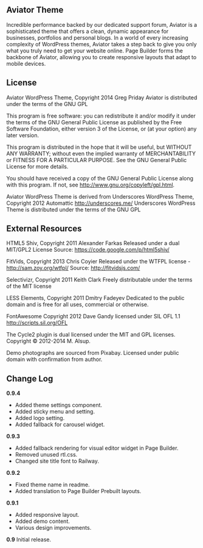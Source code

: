 Aviator Theme
---------------
Incredible performance backed by our dedicated support forum, Aviator is a sophisticated theme that offers a clean, dynamic appearance for businesses, portfolios and personal blogs. In a world of every increasing complexity of WordPress themes, Aviator takes a step back to give you only what you truly need to get your website online. Page Builder forms the backbone of Aviator, allowing you to create responsive layouts that adapt to mobile devices.

License
---------------
Aviator WordPress Theme, Copyright 2014 Greg Priday
Aviator is distributed under the terms of the GNU GPL

This program is free software: you can redistribute it and/or modify
it under the terms of the GNU General Public License as published by
the Free Software Foundation, either version 3 of the License, or
(at your option) any later version.

This program is distributed in the hope that it will be useful,
but WITHOUT ANY WARRANTY; without even the implied warranty of
MERCHANTABILITY or FITNESS FOR A PARTICULAR PURPOSE.  See the
GNU General Public License for more details.

You should have received a copy of the GNU General Public License
along with this program.  If not, see http://www.gnu.org/copyleft/gpl.html.

Aviator WordPress Theme is derived from Underscores WordPress Theme, Copyright 2012 Automattic http://underscores.me/
Underscores WordPress Theme is distributed under the terms of the GNU GPL

External Resources
---------------
HTML5 Shiv, Copyright 2011 Alexander Farkas
Released under a dual MIT/GPL2 License
Source: https://code.google.com/p/html5shiv/

FitVids, Copyright 2013 Chris Coyier
Released under the WTFPL license - http://sam.zoy.org/wtfpl/
Source: http://fitvidsjs.com/

Selectivizr, Copyright 2011 Keith Clark
Freely distributable under the terms of the MIT license

LESS Elements, Copyright 2011 Dmitry Fadeyev
Dedicated to the public domain and is free for all uses, commercial or otherwise.

FontAwesome Copyright 2012 Dave Gandy
licensed under SIL OFL 1.1 <http://scripts.sil.org/OFL>

The Cycle2 plugin is dual licensed under the MIT and GPL licenses.
Copyright © 2012-2014 M. Alsup.

Demo photographs are sourced from Pixabay. Licensed under public domain with confirmation from author.

Change Log
---------------

**0.9.4**
* Added theme settings component.
* Added sticky menu and setting.
* Added logo setting.
* Added fallback for carousel widget.

**0.9.3**
* Added fallback rendering for visual editor widget in Page Builder.
* Removed unused rtl.css.
* Changed site title font to Railway.

**0.9.2**
* Fixed theme name in readme.
* Added translation to Page Builder Prebuilt layouts.

**0.9.1**
* Added responsive layout.
* Added demo content.
* Various design improvements.

**0.9**
Initial release.